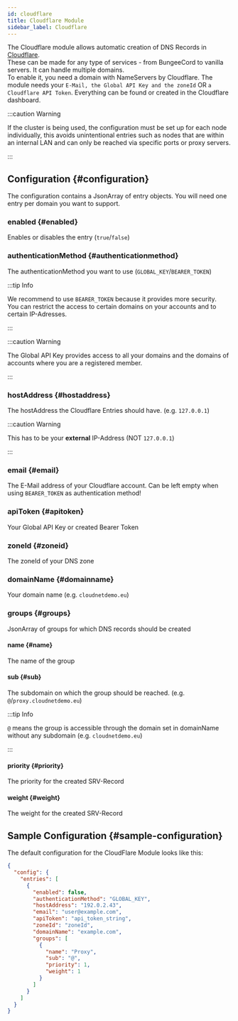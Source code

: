 ```yaml
---
id: cloudflare
title: Cloudflare Module
sidebar_label: Cloudflare
---
```


The Cloudflare module allows automatic creation of DNS Records in [Cloudflare](https://cloudflare.com/).  
These can be made for any type of services - from BungeeCord to vanilla servers. It can handle multiple domains.  
To enable it, you need a domain with NameServers by Cloudflare. The module needs your `E-Mail, the Global API Key and the zoneId` OR `a Cloudflare API Token`. Everything can be found or created in the Cloudflare dashboard.  

:::caution Warning

If the cluster is being used, the configuration must be set up for each node individually, this avoids unintentional entries such as nodes that are within an internal LAN and can only be reached via specific ports or proxy servers.

:::

## Configuration {#configuration}

The configuration contains a JsonArray of entry objects. You will need one entry per domain you want to support.

### enabled {#enabled}

Enables or disables the entry (`true`/`false`)

### authenticationMethod {#authenticationmethod}

The authenticationMethod you want to use (`GLOBAL_KEY`/`BEARER_TOKEN`)

:::tip Info

We recommend to use `BEARER_TOKEN` because it provides more security.  
You can restrict the access to certain domains on your accounts and to certain IP-Adresses.

:::

:::caution Warning

The Global API Key provides access to all your domains and the domains of accounts where you are a registered member.

:::

### hostAddress {#hostaddress}

The hostAddress the Cloudflare Entries should have. (e.g. `127.0.0.1`)

:::caution Warning

This has to be your **external** IP-Address (NOT `127.0.0.1`)

:::

### email {#email}

The E-Mail address of your Cloudflare account. Can be left empty when using `BEARER_TOKEN` as authentication method!

### apiToken {#apitoken}

Your Global API Key or created Bearer Token

### zoneId {#zoneid}

The zoneId of your DNS zone

### domainName {#domainname}

Your domain name (e.g. `cloudnetdemo.eu`)

### groups {#groups}

JsonArray of groups for which DNS records should be created

#### name {#name}

The name of the group

#### sub {#sub}

The subdomain on which the group should be reached. (e.g. `@`/`proxy.cloudnetdemo.eu`)

:::tip Info

`@` means the group is accessible through the domain set in domainName without any subdomain (e.g. `cloudnetdemo.eu`)

:::

#### priority {#priority}

The priority for the created SRV-Record

#### weight {#weight}

The weight for the created SRV-Record

## Sample Configuration {#sample-configuration}

The default configuration for the CloudFlare Module looks like this:

```json
{
  "config": {
    "entries": [
      {
        "enabled": false,
        "authenticationMethod": "GLOBAL_KEY",
        "hostAddress": "192.0.2.43",
        "email": "user@example.com",
        "apiToken": "api_token_string",
        "zoneId": "zoneId",
        "domainName": "example.com",
        "groups": [
          {
            "name": "Proxy",
            "sub": "@",
            "priority": 1,
            "weight": 1
          }
        ]
      }
    ]
  }
}
```
